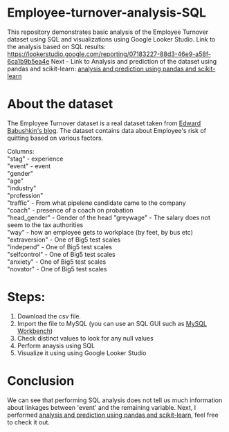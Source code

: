 # Employee-turnover-analysis-SQL
This repository demonstrates basic analysis of the Employee Turnover dataset using SQL and visualizations using Google Looker Studio. 
Link to the analysis based on SQL results: https://lookerstudio.google.com/reporting/07183227-88d3-46e9-a58f-6ca1b9b5ea4e
Next - Link to Analysis and prediction of the dataset using pandas and scikit-learn: [analysis and prediction using pandas and scikit-learn](https://github.com/AREEBAKAMIL/Employee-turnover-analysis-and-prediction/tree/main)


# About the dataset
The Employee Turnover dataset is a real dataset taken from [Edward Babushkin's blog](https://edwvb.blogspot.com/2017/10/employee-turnover-how-to-predict-individual-risks-of-quitting.html). The dataset contains data about Employee's risk of quitting based on various factors. <br />

Columns: <br />
"stag" - experience <br />
"event" - event      
"gender"       
"age"          
"industry"     
"profession"  
"traffic" - From what pipelene candidate came to the company <br />
"coach" - presence of a coach on probation <br />
"head_gender" - Gender of the head
"greywage" -  The salary does not seem to the tax authorities <br />
"way" -   how an employee gets to workplace (by feet, by bus etc) <br />
"extraversion" - One of Big5 test scales <br />
"independ" - One of Big5 test scales <br />
"selfcontrol" - One of Big5 test scales <br />
"anxiety" - One of Big5 test scales <br />
"novator" - One of Big5 test scales <br />

# Steps:
1. Download the csv file.
2. Import the file to MySQL (you can use an SQL GUI such as [MySQL Workbench](https://www.mysql.com/products/workbench/))
3. Check distinct values to look for any null values
4. Perform anaysis using SQL
5. Visualize it using using Google Looker Studio

# Conclusion
We can see that performing SQL analysis does not tell us much information about linkages between 'event' and the remaining variable. Next, I performed [analysis and prediction using pandas and scikit-learn](https://github.com/AREEBAKAMIL/Employee-turnover-analysis-and-prediction/tree/main), feel free to check it out. 
   

